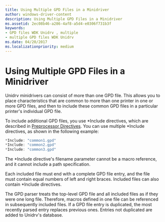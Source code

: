 ```yaml
---
title: Using Multiple GPD Files in a Minidriver
author: windows-driver-content
description: Using Multiple GPD Files in a Minidriver
ms.assetid: 2ec08b46-a286-4af8-a5d4-e0306f731b3f
keywords:
- GPD files WDK Unidrv , multiple
- multiple GPD files WDK Unidrv
ms.date: 04/20/2017
ms.localizationpriority: medium
---
```


# Using Multiple GPD Files in a Minidriver





Unidrv minidrivers can consist of more than one GPD file. This allows you to place characteristics that are common to more than one printer in one or more GPD files, and then to include these common GPD files in a particular printer's individual GPD file.

To include additional GPD files, you use \*Include directives, which are described in [Preprocessor Directives](preprocessor-directives.md). You can use multiple \*Include directives, as shown in the following example:

```cpp
*Include: "common1.gpd"
*Include: "common2.gpd"
*Include: "common3.gpd"
```

The \*Include directive's filename parameter cannot be a macro reference, and it cannot include a path specification.

Each included file must end with a complete GPD file entry, and the file must contain equal numbers of left and right braces. Included files can also contain \*Include directives.

The GPD parser treats the top-level GPD file and all included files as if they were one long file. Therefore, macros defined in one file can be referenced in subsequently included files. If a GPD file entry is duplicated, the most recently parsed entry replaces previous ones. Entries not duplicated are added to Unidrv's database.

 

 




